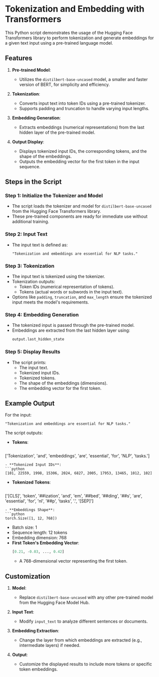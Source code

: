 # Tokenization and Embedding with Transformers

This Python script demonstrates the usage of the Hugging Face Transformers library to perform tokenization and generate embeddings for a given text input using a pre-trained language model.

## Features

1. **Pre-trained Model**:
   - Utilizes the `distilbert-base-uncased` model, a smaller and faster version of BERT, for simplicity and efficiency.

2. **Tokenization**:
   - Converts input text into token IDs using a pre-trained tokenizer.
   - Supports padding and truncation to handle varying input lengths.

3. **Embedding Generation**:
   - Extracts embeddings (numerical representations) from the last hidden layer of the pre-trained model.

4. **Output Display**:
   - Displays tokenized input IDs, the corresponding tokens, and the shape of the embeddings.
   - Outputs the embedding vector for the first token in the input sequence.

## Steps in the Script

### Step 1: Initialize the Tokenizer and Model
- The script loads the tokenizer and model for `distilbert-base-uncased` from the Hugging Face Transformers library.
- These pre-trained components are ready for immediate use without additional training.

### Step 2: Input Text
- The input text is defined as:
  ```
  "Tokenization and embeddings are essential for NLP tasks."
  ```

### Step 3: Tokenization
- The input text is tokenized using the tokenizer.
- Tokenization outputs:
  - Token IDs (numerical representation of tokens).
  - Tokens (actual words or subwords in the input text).
- Options like `padding`, `truncation`, and `max_length` ensure the tokenized input meets the model's requirements.

### Step 4: Embedding Generation
- The tokenized input is passed through the pre-trained model.
- Embeddings are extracted from the last hidden layer using:
  ```python
  output.last_hidden_state
  ```

### Step 5: Display Results
- The script prints:
  - The input text.
  - Tokenized input IDs.
  - Tokenized tokens.
  - The shape of the embeddings (dimensions).
  - The embedding vector for the first token.

## Example Output

For the input:
```text
"Tokenization and embeddings are essential for NLP tasks."
```
The script outputs:

- **Tokens**:
  ```python
 ['Tokenization', 'and', 'embeddings', 'are', 'essential', 'for', 'NLP', 'tasks.']
  ```
- **Tokenized Input IDs**:
  ```python
  [101, 22559, 1998, 15306, 2024, 6827, 2005, 17953, 13465, 1012, 102]
  ```
- **Tokenized Tokens**:
  ```python
 ['[CLS]', 'token', '##ization', 'and', 'em', '##bed', '##ding', '##s', 'are', 'essential', 'for', 'nl', '##p', 'tasks', '.', '[SEP]']
  ```
- **Embeddings Shape**:
  ```python
  torch.Size([1, 12, 768])
  ```
  - Batch size: 1
  - Sequence length: 12 tokens
  - Embedding dimension: 768
- **First Token's Embedding Vector**:
  ```python
  [0.21, -0.03, ..., 0.42]
  ```
  - A 768-dimensional vector representing the first token.

## Customization

1. **Model**:
   - Replace `distilbert-base-uncased` with any other pre-trained model from the Hugging Face Model Hub.

2. **Input Text**:
   - Modify `input_text` to analyze different sentences or documents.

3. **Embedding Extraction**:
   - Change the layer from which embeddings are extracted (e.g., intermediate layers) if needed.

4. **Output**:
   - Customize the displayed results to include more tokens or specific token embeddings.

